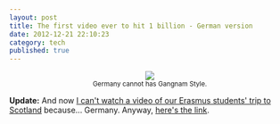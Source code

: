 ```yaml
---
layout: post
title: The first video ever to hit 1 billion - German version
date: 2012-12-21 22:10:23
category: tech
published: true
---
```


<p style="text-align: center;"><a href="http://www.loopinsight.com/2012/12/21/gangnam-style-sets-youtube-record-of-1-billion-views/"><img src="http://blog.timmschoof.com/images/gangnam.png"/></a><br/><small>Germany cannot has Gangnam Style.</small></p>

**Update:** And now [I can't watch a video of our Erasmus students' trip to Scotland](http://blog.timmschoof.com/images/scotube.png) because... Germany. Anyway, [here's the link](http://youtu.be/V5nyFegK1kM).